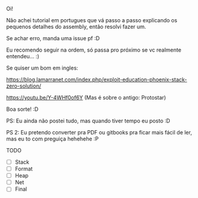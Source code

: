 Oi!

Não achei tutorial em portugues que vá passo a passo explicando os pequenos detalhes do assembly, então resolvi fazer um.

Se achar erro, manda uma issue pf :D

Eu recomendo seguir na ordem, só passa pro próximo se vc realmente entendeu... :)

Se quiser um bom em ingles:

https://blog.lamarranet.com/index.php/exploit-education-phoenix-stack-zero-solution/ 

https://youtu.be/Y-4WHf0of6Y (Mas é sobre o antigo: Protostar)

Boa sorte! :D

PS: Eu ainda não postei tudo, mas quando tiver tempo eu posto :D

PS 2: Eu pretendo converter pra PDF ou gitbooks pra ficar mais fácil de ler, mas eu to com preguiça hehehehe :P

TODO

- [ ] Stack
- [ ] Format
- [ ] Heap
- [ ] Net
- [ ] Final

